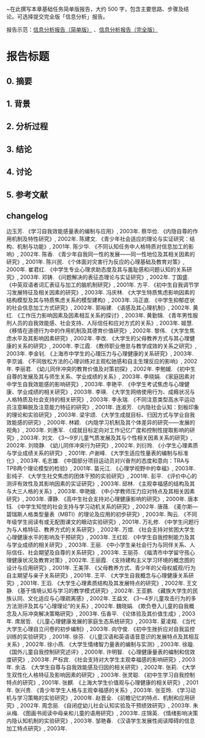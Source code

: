 ~在此撰写本章基础任务简单版报告，大约 500 字，包含主要思路、步骤及结论。可选择提交完全版「信息分析」报告。

报告示范：[信息分析报告（简单版）](https://github.com/AIHackers/IA001/blob/master/TmpAnalysisReportSimple.md) 、[信息分析报告（完全版）](https://github.com/AIHackers/IA001/blob/master/TmpAnalysisReportFull.md) 

# 报告标题

## 0. 摘要
## 1. 背景
## 2. 分析过程
## 3. 结论
## 4. 讨论
## 5. 参考文献

## changelog

边玉芳. 《学习自我效能感量表的编制与应用》, 2003年.
蔡华俭. 《内隐自尊的作用机制及特性研究》, 2002年.
陈建文. 《青少年社会适应的理论与实证研究：结构、机制与功能》, 2001年.
陈少华. 《不同认知任务中人格特质对信息加工的影响》, 2002年.
陈香. 《青少年自我同一性的发展——同一性地位及其相关因素的研究》, 2001年.
陈兴民. 《个体面对灾害行为反应的心理基础及教育对策》, 2000年.
崔君红. 《中学生专业心理求助态度及其与羞耻感和问题认知的关系研究》, 2003年.
邓铸. 《问题解决的表征态理论与实证研究》, 2002年.
丁国盛. 《中英双语者词汇表征与加工的脑机制研究》, 2001年.
方平. 《初中生自我调节学习发展特征及相关因素的研究》, 2003年.
冯庆林. 《大学生特质焦虑影响因素的结构模型及其与特质焦虑关系的模型建构》, 2003年.
冯正直. 《中学生抑郁症状的社会信息加工方式研究》, 2002年.
郭裕建. 《语感及其心理机制》, 2002年.
黄红. 《工作压力影响因素及因素相互关系的探讨》, 2003年.
黄勤锦. 《青年男性服刑人员的自我效能感、社会支持、人际信任和应对方式的关系》, 2003年.
姬慧. 《移情在道德行为中的作用机制及其德育价值研究》, 2002年.
黎伟. 《大学生焦虑水平及其影响因素研究》, 2002年.
李改. 《大学生的父母教养方式与其心理健康的关系的研究》, 2000年.
李江霞. 《教师职业倦怠与教学成效的关系之研究》, 2003年.
李金钊. 《上海市中学生的心理压力与心理健康的关系研究》, 2003年.
李京诚. 《不同放松方法的心理训练对主观松驰感和自主生理反应的影响》, 2002年.
李丽君. 《幼儿同伴冲突的教育价值及对策初探》, 2002年.
李勉媛. 《初中生自尊的发展及其与师生关系、学业成绩的关系》, 2003年.
李晓娟. 《家庭因素对中学生自我效能感的影响研究》, 2003年.
李艳平. 《中学生考试焦虑与心理健康、学业成绩的相关研究》, 2003年.
李瑛. 《大学生网络使用行为、成瘾状况与人格特质及社会支持的相关研究》, 2003年.
李永瑞. 《不同注意类型高水平运动员注意瞬脱及注意能力特征的研究》, 2001年.
连淑芳. 《内隐社会认知：刻板印象的理论和实验研究》, 2003年.
梁宇颂. 《大学生成就目标、归因方式与学业自我效能感的研究》, 2000年.
林颖. 《内隐学习机制及其个体差异的研究——发展的视角》, 2003年.
刘惠军. 《成就目标定向对工作记忆广度和控制性提取影响的研究》, 2003年.
刘文. 《3～9岁儿童气质发展及其与个性相关因素关系的研究》, 2002年.
刘晓静. 《幼儿同伴冲突行为研究》, 2002年.
刘衍玲. 《小学生心理素质与学业成绩关系的研究》, 2001年.
卢谢峰. 《大学生适应性量表的编制与标准化》, 2003年.
毛志雄. 《中国部分项目运动员对兴奋剂的态度和意向：TRA与TPB两个理论模型的检验》, 2001年.
苗元江. 《心理学视野中的幸福》, 2003年.
彭纯子. 《大学生社交焦虑的团体干预的实验研究》, 2001年.
彭平. 《评价中心的测评有效性及其影响因素的实证研究》, 2003年.
邱林. 《主观幸福感的结构及其与大三人格的关系》, 2003年.
申艳娥. 《中小学教师压力应对特点及其相关因素研究》, 2003年.
谭静. 《高中生社会支持对心理健康影响的研究》, 2000年.
唐本钰. 《中学生知觉的社会支持与学习动机关系的研究》, 2002年.
唐薇. 《麦尔斯—碧瑞斯人格类型量表（MBTI）的理论及应用的初步研究》, 2003年.
陶云. 《不同年级学生阅读有或无配图课文的眼动实验研究》, 2001年.
万礼修. 《中学生问题行为与人格特征、教养方式的关系研究》, 2002年.
万煜. 《社会支持对贫困大学生心理健康水平的影响及干预研究》, 2003年.
王红姣. 《中学生自我控制能力及其与学业成绩的相关研究》, 2003年.
王丽. 《中小学生亲社会行为与同伴关系、人际信任、社会期望及自尊的关系研究》, 2003年.
王丽芬. 《福清市中学留守孩心理健康状况及教育对策》, 2002年.
王丽霞. 《支持建构主义学习环境的概念图的设计与应用研究》, 2001年.
王美萍. 《父母教养方式、青少年的父母权威观/行为自主期望与亲子关系研究》, 2001年.
王平. 《大学生自我概念与心理健康关系研究》, 2001年.
王滔. 《大学生心理素质结构及其发展特点的研究》, 2002年.
王文静. 《基于情境认知与学习的教学模式研究》, 2002年.
王亚鹏. 《藏族大学生的民族认同、文化适应与心理疏离感》, 2002年.
王益文. 《3～4岁儿童攻击行为的多方法测评及其与“心理理论”的关系》, 2002年.
魏晓娟. 《欺负卷入儿童的自我概念及人际冲突解决策略研究》, 2003年.
伍香平. 《论体验及其价值生成》, 2003年.
席居哲. 《儿童心理健康发展的家庭生态系统研究》, 2003年.
夏凌翔. 《当代大学生心理自立问卷的初步编制》, 2003年.
向守俊. 《初中生挫折应对自我监控训练的实验研究》, 2001年.
徐芬. 《儿童汉语和英语语音意识的发展特点及其相互关系》, 2002年.
徐小燕. 《大学生情绪智力量表的编制与实测》, 2003年.
徐璇. 《国外儿童自我控制研究述评》, 2000年.
许明智. 《心理健康量表的编制和信效度研究》, 2003年.
严标宾. 《社会支持对大学生主观幸福感的影响研究》, 2003年.
余洁. 《大学生自尊与自我效能感及归因的相关研究》, 2002年.
张莉. 《大学生双性化人格特征及影响因素的研究》, 2003年.
张灵聪. 《初中生学习自我控制特点的研究》, 2001年.
张麒. 《上海大学生价值观与心理健康的相关研究》, 2001年.
张兴贵. 《青少年学生人格与主观幸福感的关系》, 2003年.
张亚玲. 《学习动机与学习策略的实验研究》, 2000年.
赵晋全. 《前瞻记忆的特点、机制和应用研究》, 2002年.
周念丽. 《自闭症幼儿社会认知实验及干预绩效研究》, 2003年.
朱从梅. 《图画书阅读中母亲和儿童的语用研究》, 2003年.
庄锦英. 《情绪影响决策内隐认知机制的实验研究》, 2003年.
邹艳春. 《汉语学生发展性阅读障碍的信息加工特点研究》, 2003年.

